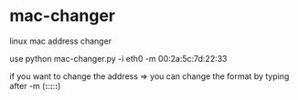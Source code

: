 # mac-changer
linux mac address changer 

use python mac-changer.py -i eth0 -m 00:2a:5c:7d:22:33 

if you want to change the address => you can change the format by typing after -m (**:**:**:**:**:**)

